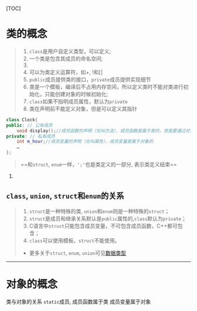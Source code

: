 [TOC]
# 类的概念

> 1. `class`是用户自定义类型，可以定义;
> 2. 一个类是包含其成员的命名空间;
> 3. 
> 3. 可以为类定义运算符，如+, !和[]
> 4. `public`成员提供类的接口，`private`成员提供实现细节
> 5. 类是一个模板，编译后不占用内存空间，所以定义类时不能对类进行初始化，只能创建对象的时候初始化;
> 6. `class`如果不指明成员属性，默认为`private`
> 7. 类在声明前不能定义对象，但是可以定义其指针


```cpp
class Clock{
public: // 公有成员
    void display();//成员函数的声明（也叫方法），成员函数是属于类的，但是要通过对象来调用
private: // 私有成员
    int m_hour;//成员变量的声明（也叫属性），成员变量是属于对象的
    …
};
```
> ==和`struct`, `enum`一样，`';'`也是类定义的一部分, 表示类定义结束==


1. 

## `class`, `union`, `struct`和`enum`的关系
> 1. `struct`是一种特殊的类, `union`和`enum`则是一种特殊的`struct`；
> 2. `struct`是成员和继承关系默认是`public`属性的,`class`默认为`private`；
> 3. C语言中`struct`只能包含成员变量，不可包含成员函数，C++都可包含；
> 4. `class`可以使用模板，`struct`不能使用。
> - 更多关于`struct`, `enum`, `union`可见[数据类型](..\2.基础\数据类型.md)

---
# 对象的概念
类与对象的关系
`static`成员, 成员函数属于类
成员变量属于对象
